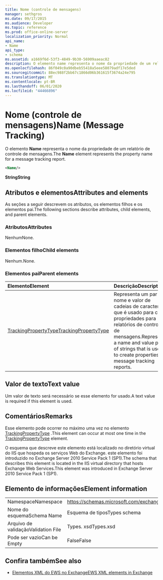```yaml
---
title: Nome (controle de mensagens)
manager: sethgros
ms.date: 09/17/2015
ms.audience: Developer
ms.topic: reference
ms.prod: office-online-server
localization_priority: Normal
api_name:
- Name
api_type:
- schema
ms.assetid: a1669f6d-53f3-4849-9b30-56909aaeac82
description: O elemento name representa o nome da propriedade de um relatório de controle de mensagens.
ms.openlocfilehash: 86f049c0a90dbeb55418a5eee58079adf17e5ded
ms.sourcegitcommit: 88ec988f2bb67c1866d06b361615f3674a24e795
ms.translationtype: MT
ms.contentlocale: pt-BR
ms.lasthandoff: 06/01/2020
ms.locfileid: "44466896"
---
```

# <a name="name-message-tracking"></a><span data-ttu-id="f3888-103">Nome (controle de mensagens)</span><span class="sxs-lookup"><span data-stu-id="f3888-103">Name (Message Tracking)</span></span>

<span data-ttu-id="f3888-104">O elemento **Name** representa o nome da propriedade de um relatório de controle de mensagens.</span><span class="sxs-lookup"><span data-stu-id="f3888-104">The **Name** element represents the property name for a message tracking report.</span></span> 
  
```xml
<Name/>
```

<span data-ttu-id="f3888-105">**String**</span><span class="sxs-lookup"><span data-stu-id="f3888-105">**String**</span></span>

## <a name="attributes-and-elements"></a><span data-ttu-id="f3888-106">Atributos e elementos</span><span class="sxs-lookup"><span data-stu-id="f3888-106">Attributes and elements</span></span>

<span data-ttu-id="f3888-107">As seções a seguir descrevem os atributos, os elementos filhos e os elementos pai.</span><span class="sxs-lookup"><span data-stu-id="f3888-107">The following sections describe attributes, child elements, and parent elements.</span></span>
  
### <a name="attributes"></a><span data-ttu-id="f3888-108">Atributos</span><span class="sxs-lookup"><span data-stu-id="f3888-108">Attributes</span></span>

<span data-ttu-id="f3888-109">Nenhum</span><span class="sxs-lookup"><span data-stu-id="f3888-109">None.</span></span>
  
### <a name="child-elements"></a><span data-ttu-id="f3888-110">Elementos filho</span><span class="sxs-lookup"><span data-stu-id="f3888-110">Child elements</span></span>

<span data-ttu-id="f3888-111">Nenhum.</span><span class="sxs-lookup"><span data-stu-id="f3888-111">None.</span></span>
  
### <a name="parent-elements"></a><span data-ttu-id="f3888-112">Elementos pai</span><span class="sxs-lookup"><span data-stu-id="f3888-112">Parent elements</span></span>

|<span data-ttu-id="f3888-113">**Elemento**</span><span class="sxs-lookup"><span data-stu-id="f3888-113">**Element**</span></span>|<span data-ttu-id="f3888-114">**Descrição**</span><span class="sxs-lookup"><span data-stu-id="f3888-114">**Description**</span></span>|
|:-----|:-----|
|[<span data-ttu-id="f3888-115">TrackingPropertyType</span><span class="sxs-lookup"><span data-stu-id="f3888-115">TrackingPropertyType</span></span>](trackingpropertytype.md) <br/> |<span data-ttu-id="f3888-116">Representa um par de nome e valor de cadeias de caracteres que é usado para criar propriedades para relatórios de controle de mensagens.</span><span class="sxs-lookup"><span data-stu-id="f3888-116">Represents a name and value pair of strings that is used to create properties for message tracking reports.</span></span>  <br/> |
   
## <a name="text-value"></a><span data-ttu-id="f3888-117">Valor de texto</span><span class="sxs-lookup"><span data-stu-id="f3888-117">Text value</span></span>

<span data-ttu-id="f3888-118">Um valor de texto será necessário se esse elemento for usado.</span><span class="sxs-lookup"><span data-stu-id="f3888-118">A text value is required if this element is used.</span></span>
  
## <a name="remarks"></a><span data-ttu-id="f3888-119">Comentários</span><span class="sxs-lookup"><span data-stu-id="f3888-119">Remarks</span></span>

<span data-ttu-id="f3888-120">Esse elemento pode ocorrer no máximo uma vez no elemento [TrackingPropertyType](trackingpropertytype.md) .</span><span class="sxs-lookup"><span data-stu-id="f3888-120">This element can occur at most one time in the [TrackingPropertyType](trackingpropertytype.md) element.</span></span> 
  
<span data-ttu-id="f3888-121">O esquema que descreve este elemento está localizado no diretório virtual do IIS que hospeda os serviços Web do Exchange. este elemento foi introduzido no Exchange Server 2010 Service Pack 1 (SP1).</span><span class="sxs-lookup"><span data-stu-id="f3888-121">The schema that describes this element is located in the IIS virtual directory that hosts Exchange Web Services.This element was introduced in Exchange Server 2010 Service Pack 1 (SP1).</span></span>
  
## <a name="element-information"></a><span data-ttu-id="f3888-122">Elemento de informações</span><span class="sxs-lookup"><span data-stu-id="f3888-122">Element information</span></span>

|||
|:-----|:-----|
|<span data-ttu-id="f3888-123">Namespace</span><span class="sxs-lookup"><span data-stu-id="f3888-123">Namespace</span></span>  <br/> |https://schemas.microsoft.com/exchange/services/2006/types  <br/> |
|<span data-ttu-id="f3888-124">Nome do esquema</span><span class="sxs-lookup"><span data-stu-id="f3888-124">Schema Name</span></span>  <br/> |<span data-ttu-id="f3888-125">Esquema de tipos</span><span class="sxs-lookup"><span data-stu-id="f3888-125">Types schema</span></span>  <br/> |
|<span data-ttu-id="f3888-126">Arquivo de validação</span><span class="sxs-lookup"><span data-stu-id="f3888-126">Validation File</span></span>  <br/> |<span data-ttu-id="f3888-127">Types. xsd</span><span class="sxs-lookup"><span data-stu-id="f3888-127">Types.xsd</span></span>  <br/> |
|<span data-ttu-id="f3888-128">Pode ser vazio</span><span class="sxs-lookup"><span data-stu-id="f3888-128">Can be Empty</span></span>  <br/> |<span data-ttu-id="f3888-129">False</span><span class="sxs-lookup"><span data-stu-id="f3888-129">False</span></span>  <br/> |
   
## <a name="see-also"></a><span data-ttu-id="f3888-130">Confira também</span><span class="sxs-lookup"><span data-stu-id="f3888-130">See also</span></span>

- [<span data-ttu-id="f3888-131">Elementos XML do EWS no Exchange</span><span class="sxs-lookup"><span data-stu-id="f3888-131">EWS XML elements in Exchange</span></span>](ews-xml-elements-in-exchange.md)

